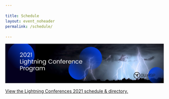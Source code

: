 ```yaml
---

title: Schedule
layout: event_noheader
permalink: /schedule/

---
```

![Schedule Header Image](/assets/images/scheduleLightningConference.png)
<!-- Do not delete the front matter above -->
<a id="sched-embed" href="//lightningconferences2021.sched.com/list/descriptions/">View the Lightning Conferences 2021 schedule &amp; directory.</a><script type="text/javascript" src="//lightningconferences2021.sched.com/js/embed.js"></script>
